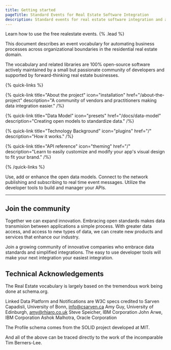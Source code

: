 ```yaml
---
title: Getting started
pageTitle: Standard Events for Real Estate Software Integration
description: Standard events for real estate software integration and automation
---
```


Learn how to use the free realestate events. {% .lead %}

This document describes an event vocabulary for automating business processes across organizational boundaries in the residential real estate domain.

The vocabulary and related libraries are 100% open-source software actively maintained by a small but passionate community of developers and supported by forward-thinking real estate businesses.

{% quick-links %}

{% quick-link title="About the project" icon="installation" href="/about-the-project" description="A community of vendors and practitioners making data integration easier." /%}

{% quick-link title="Data Model" icon="presets" href="/docs/data-model" description="Creating open models to standardize data." /%}

{% quick-link title="Technology Background" icon="plugins" href="/" description="How it works." /%}

{% quick-link title="API reference" icon="theming" href="/" description="Learn to easily customize and modify your app's visual design to fit your brand." /%}

{% /quick-links %}

Use, add or enhance the open data models.  Connect to the network publishing and subscribing to real time event messages.
Utilize the developer tools to build and manager your APIs.  


---

## Join the community

Together we can expand innovation.  Embracing open standards makes data transmision between applications a simple process.  With greater data access, and access to new types of data, we can create new products and services that enhance our industry.

Join a growing community of innovative companies who embrace data standards and simplified integrations.  The easy to use developer tools will make your next integration your easiest integration.

## Technical Acknowledgements
The Real Estate vocabulary is largely based on the tremendous work being done at schema.org.

Linked Data Platform and Notifications are W3C specs credited to Sarven Capadisli, University of Bonn, info@csarven.ca Amy Guy, University of Edinburgh, amy@rhiaro.co.uk Steve Speicher, IBM Corporation John Arwe, IBM Corporation Ashok Malhotra, Oracle Corporation

The Profile schema comes from the SOLID project developed at MIT.

And all of the above can be traced directly to the work of the incomparable Tim Berners-Lee.
